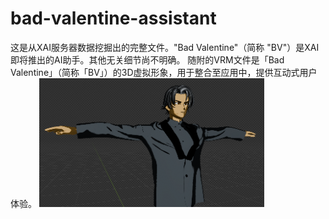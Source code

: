 # bad-valentine-assistant
这是从XAI服务器数据挖掘出的完整文件。"Bad Valentine"（简称 "BV"）是XAI即将推出的AI助手。其他无关细节尚不明确。
随附的VRM文件是「Bad Valentine」（简称「BV」）的3D虚拟形象，用于整合至应用中，提供互动式用户体验。
![Image Alt](https://github.com/xaileaks/bad-valentine-assistant/blob/9d61f5799e042d20b74385778f434fcfd7488689/thumb_image%20(1).png)
